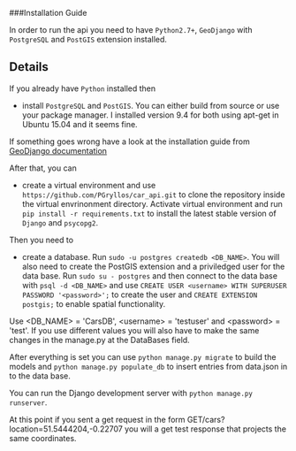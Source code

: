 ###Installation Guide

In order to run the api you need to have `Python2.7+`, `GeoDjango` with `PostgreSQL` and `PostGIS` extension installed.

Details
---

If you already have `Python` installed then 
* install `PostgreSQL` and `PostGIS`. You can either build from source or use your package manager. I installed version 9.4 for both using apt-get in Ubuntu 15.04 and it seems fine.

If something goes wrong have a look at the installation guide from [GeoDjango documentation](https://docs.djangoproject.com/en/1.8/ref/contrib/gis/install/postgis/)

After that, you can
* create a virtual environment and use `https://github.com/PGryllos/car_api.git` to clone the repository inside the virtual envrinonment directory. Activate virtual environment and run `pip install -r requirements.txt` to install the latest stable version of `Django` and `psycopg2`.

Then you need to 
* create a database. Run `sudo -u postgres createdb <DB_NAME>`. You will also need to create the PostGIS extension and a priviledged user for the data base. Run `sudo su - postgres` and then connect to the data base with `psql -d <DB_NAME>` and use `CREATE USER <username> WITH SUPERUSER PASSWORD '<password>';` to create the user and `CREATE EXTENSION postgis;` to enable spatial functionality.

Use \<DB_NAME\> = 'CarsDB', \<username\> = 'testuser' and \<password\> = 'test'. If you use different values you will also have to make the same changes in the manage.py at the DataBases field.

After everything is set you can use `python manage.py migrate` to build the models and `python manage.py populate_db` to insert entries from data.json in to the data base.

You can run the Django development server with `python manage.py runserver`. 

At this point if you sent a get request in the form GET/cars?location=51.5444204,-0.22707 you will a get test response that projects the same coordinates.
